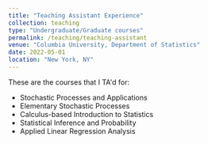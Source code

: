 ```yaml
---
title: "Teaching Assistant Experience"
collection: teaching
type: "Undergraduate/Graduate courses"
permalink: /teaching/teaching-assistant
venue: "Columbia University, Department of Statistics"
date: 2022-05-01
location: "New York, NY"
---
```


These are the courses that I TA'd for:
* Stochastic Processes and Applications
* Elementary Stochastic Processes
* Calculus-based Introduction to Statistics
* Statistical Inference and Probability
* Applied Linear Regression Analysis
